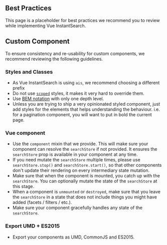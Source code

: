 Best Practices
---------

This page is a placeholder for best practices we recommend you to review while implementing Vue InstantSearch.


## Custom Component

To ensure consistency and re-usability for custom components, we recommend reviewing the following guidelines.

### Styles and Classes

* As Vue InstantSearch is using `ais`, we recommend choosing a different prefix
* Do not use [`scoped`](https://vue-loader.vuejs.org/en/features/scoped-css.html) styles, it makes it very hard to override them.
* Use [BEM notation](http://getbem.com/introduction/) with only one depth level.
* Unless you are trying to ship a very opinionated styled component, just add styles for the elements that helps understanding the behaviour. i.e. for a pagination component, you will want to put in bold the current page.

### Vue component

* Use the `component` mixin that we provide. This will make sure your component can resolve the `searchStore` if not provided. It ensures the `searchStore` prop is available in your component at any time.
* If you need mutate the `searchStore` multiple times, please use `searchStore.stop()` and `searchStore.start()`, so that other components don't update their rendering on every intermediary state mutation.
* Make sure that when the component is mounted, you catch up with the `searchStore`. You can optionally mutate the state of the `searchStore` at this stage.
* When a component is `unmounted` or `destroyed`, make sure that you leave the `searchStore` in a state that does not include things you might have added (facets / filters / etc.).
* Make sure your component gracefully handles any state of the `searchStore`.

### Export UMD + ES2015

* Export your components as UMD, CommonJS and ES2015.
